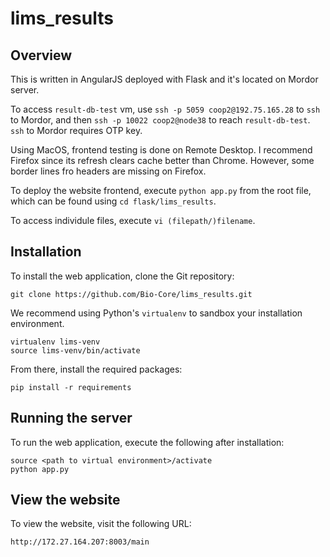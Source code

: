 # lims_results

## Overview

This is written in AngularJS deployed with Flask and it's located on Mordor server. 

To access ``result-db-test`` vm, use ``ssh -p 5059 coop2@192.75.165.28`` to ``ssh`` to Mordor, and then ``ssh -p 10022 coop2@node38`` to reach ``result-db-test``. ``ssh`` to Mordor requires OTP key. 

Using MacOS, frontend testing is done on Remote Desktop. I recommend Firefox since its refresh clears cache better than Chrome. However, some border lines fro headers are missing on Firefox. 

To deploy the website frontend, execute ``python app.py`` from the root file, which can be found using ``cd flask/lims_results``. 

To access individule files, execute ``vi (filepath/)filename``. 

## Installation
To install the web application, clone the Git repository:
```
git clone https://github.com/Bio-Core/lims_results.git
```

We recommend using Python's ```virtualenv``` to sandbox your installation environment.

```
virtualenv lims-venv
source lims-venv/bin/activate
```

From there, install the required packages:

```
pip install -r requirements
```

## Running the server
To run the web application, execute the following after installation:
```
source <path to virtual environment>/activate
python app.py
```

## View the website
To view the website, visit the following URL:
```
http://172.27.164.207:8003/main
```
